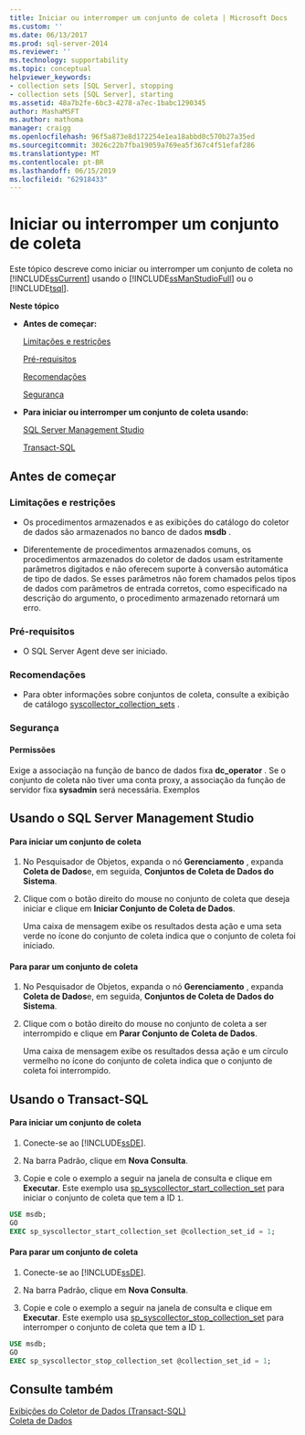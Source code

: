 ```yaml
---
title: Iniciar ou interromper um conjunto de coleta | Microsoft Docs
ms.custom: ''
ms.date: 06/13/2017
ms.prod: sql-server-2014
ms.reviewer: ''
ms.technology: supportability
ms.topic: conceptual
helpviewer_keywords:
- collection sets [SQL Server], stopping
- collection sets [SQL Server], starting
ms.assetid: 48a7b2fe-6bc3-4278-a7ec-1babc1290345
author: MashaMSFT
ms.author: mathoma
manager: craigg
ms.openlocfilehash: 96f5a873e8d172254e1ea18abbd0c570b27a35ed
ms.sourcegitcommit: 3026c22b7fba19059a769ea5f367c4f51efaf286
ms.translationtype: MT
ms.contentlocale: pt-BR
ms.lasthandoff: 06/15/2019
ms.locfileid: "62918433"
---
```

# <a name="start-or-stop-a-collection-set"></a>Iniciar ou interromper um conjunto de coleta
  Este tópico descreve como iniciar ou interromper um conjunto de coleta no [!INCLUDE[ssCurrent](../../includes/sscurrent-md.md)] usando o [!INCLUDE[ssManStudioFull](../../includes/ssmanstudiofull-md.md)] ou o [!INCLUDE[tsql](../../includes/tsql-md.md)].  
  
 **Neste tópico**  
  
-   **Antes de começar:**  
  
     [Limitações e restrições](#Restrictions)  
  
     [Pré-requisitos](#Prerequisites)  
  
     [Recomendações](#Recommendations)  
  
     [Segurança](#Security)  
  
-   **Para iniciar ou interromper um conjunto de coleta usando:**  
  
     [SQL Server Management Studio](#SSMSProcedure)  
  
     [Transact-SQL](#TsqlProcedure)  
  
##  <a name="BeforeYouBegin"></a> Antes de começar  
  
###  <a name="Restrictions"></a> Limitações e restrições  
  
-   Os procedimentos armazenados e as exibições do catálogo do coletor de dados são armazenados no banco de dados **msdb** .  
  
-   Diferentemente de procedimentos armazenados comuns, os procedimentos armazenados do coletor de dados usam estritamente parâmetros digitados e não oferecem suporte à conversão automática de tipo de dados. Se esses parâmetros não forem chamados pelos tipos de dados com parâmetros de entrada corretos, como especificado na descrição do argumento, o procedimento armazenado retornará um erro.  
  
###  <a name="Prerequisites"></a> Pré-requisitos  
  
-   O SQL Server Agent deve ser iniciado.  
  
###  <a name="Recommendations"></a> Recomendações  
  
-   Para obter informações sobre conjuntos de coleta, consulte a exibição de catálogo [syscollector_collection_sets](/sql/relational-databases/system-catalog-views/syscollector-collection-sets-transact-sql) .  
  
###  <a name="Security"></a> Segurança  
  
####  <a name="Permissions"></a> Permissões  
 Exige a associação na função de banco de dados fixa **dc_operator** . Se o conjunto de coleta não tiver uma conta proxy, a associação da função de servidor fixa **sysadmin** será necessária. Exemplos  
  
##  <a name="SSMSProcedure"></a> Usando o SQL Server Management Studio  
  
#### <a name="to-start-a-collection-set"></a>Para iniciar um conjunto de coleta  
  
1.  No Pesquisador de Objetos, expanda o nó **Gerenciamento** , expanda **Coleta de Dados**e, em seguida, **Conjuntos de Coleta de Dados do Sistema**.  
  
2.  Clique com o botão direito do mouse no conjunto de coleta que deseja iniciar e clique em **Iniciar Conjunto de Coleta de Dados**.  
  
     Uma caixa de mensagem exibe os resultados desta ação e uma seta verde no ícone do conjunto de coleta indica que o conjunto de coleta foi iniciado.  
  
#### <a name="to-stop-a-collection-set"></a>Para parar um conjunto de coleta  
  
1.  No Pesquisador de Objetos, expanda o nó **Gerenciamento** , expanda **Coleta de Dados**e, em seguida, **Conjuntos de Coleta de Dados do Sistema**.  
  
2.  Clique com o botão direito do mouse no conjunto de coleta a ser interrompido e clique em **Parar Conjunto de Coleta de Dados**.  
  
     Uma caixa de mensagem exibe os resultados dessa ação e um círculo vermelho no ícone do conjunto de coleta indica que o conjunto de coleta foi interrompido.  
  
##  <a name="TsqlProcedure"></a> Usando o Transact-SQL  
  
#### <a name="to-start-a-collection-set"></a>Para iniciar um conjunto de coleta  
  
1.  Conecte-se ao [!INCLUDE[ssDE](../../../includes/ssde-md.md)].  
  
2.  Na barra Padrão, clique em **Nova Consulta**.  
  
3.  Copie e cole o exemplo a seguir na janela de consulta e clique em **Executar**. Este exemplo usa [sp_syscollector_start_collection_set](/sql/relational-databases/system-stored-procedures/sp-syscollector-start-collection-set-transact-sql) para iniciar o conjunto de coleta que tem a ID `1`.  
  
```sql  
USE msdb;  
GO  
EXEC sp_syscollector_start_collection_set @collection_set_id = 1;  
```  
  
#### <a name="to-stop-a-collection-set"></a>Para parar um conjunto de coleta  
  
1.  Conecte-se ao [!INCLUDE[ssDE](../../../includes/ssde-md.md)].  
  
2.  Na barra Padrão, clique em **Nova Consulta**.  
  
3.  Copie e cole o exemplo a seguir na janela de consulta e clique em **Executar**. Este exemplo usa [sp_syscollector_stop_collection_set](/sql/relational-databases/system-stored-procedures/sp-syscollector-stop-collection-set-transact-sql) para interromper o conjunto de coleta que tem a ID `1`.  
  
```sql  
USE msdb;  
GO  
EXEC sp_syscollector_stop_collection_set @collection_set_id = 1;  
```  
  
## <a name="see-also"></a>Consulte também  
 [Exibições do Coletor de Dados &#40;Transact-SQL&#41;](/sql/relational-databases/system-catalog-views/data-collector-views-transact-sql)   
 [Coleta de Dados](data-collection.md)  
  
  
